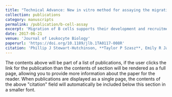 ```yaml
---
title: "Technical Advance: New in vitro method for assaying the migration of primary B cells using an endothelial monolayer as substrate"
collection: publications
category: manuscripts
permalink: /publication/b-cell-assay
excerpt: 'Migration of B cells supports their development and recruitment into functional niches. Therefore, defining factors that control B cell migration will lead to a better understanding of adaptive immunity. In vitro cell migration assays with B cells have been limited by poor adhesion of cells to glass coated with adhesion molecules. We have developed a technique using monolayers of endothelial cells as the substrate for B cell migration and used this technique to establish a robust in vitro assay for B cell migration. We use TNF-α to up-regulate surface expression of the adhesion molecule VCAM-1 on endothelial cells. The ligand VLA-4 is expressed on B cells, allowing them to interact with the endothelial monolayer and migrate on its surface. We tested our new method by examining the role of L-plastin (LPL), an F-actin-bundling protein, in B cell migration. LPL-deficient (LPL−/−) B cells displayed decreased speed and increased arrest coefficient compared with wild-type (WT) B cells, following chemokine stimulation. However, the confinement ratios for WT and LPL−/− B cells were similar. Thus, we demonstrate how the use of endothelial monolayers as a substrate will support future interrogation of molecular pathways essential to B cell migration.'
date: 2017-06-21
venue: 'Journal of Leukocyte Biology'
paperurl: 'https://doi.org/10.1189/jlb.1TA0117-008R'
citation: 'Phillip J Stewart-Hutchinson, **Taylor P Szasz**, Emily R Jaeger, Michael D Onken, John A Cooper, Sharon Celeste Morley, Technical Advance: New in vitro method for assaying the migration of primary B cells using an endothelial monolayer as substrate, Journal of Leukocyte Biology, Volume 102, Issue 3, September 2017, Pages 941–948, https://doi.org/10.1189/jlb.1TA0117-008R'
---
```


The contents above will be part of a list of publications, if the user clicks the link for the publication than the contents of section will be rendered as a full page, allowing you to provide more information about the paper for the reader. When publications are displayed as a single page, the contents of the above "citation" field will automatically be included below this section in a smaller font.
